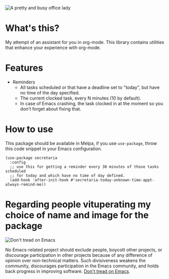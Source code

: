 ![A pretty and busy office lady](http://i.imgur.com/NginR7g.png)

# What's this?

My attempt of an assistant for you in org-mode. This library contains
utilities that enhance your experience with org-mode.

# Features

  - Reminders
      - All tasks scheduled or that have a deadline set to "today", but
        have no time of the day specified.
      - The current clocked task, every N minutes (10 by default).
      - In case of Emacs crashing, the task clocked in at the moment so
        you don't forget about fixing that.

# How to use

This package should be available in Melpa, if you use `use-package`,
throw this code snippet in your Emacs configuration.

```
(use-package secretaria
  :config
  ;; use this for getting a reminder every 30 minutes of those tasks scheduled
  ;; for today and which have no time of day defined.
  (add-hook 'after-init-hook #'secretaria-today-unknown-time-appt-always-remind-me))
```

# Regarding people vituperating my choice of name and image for the package

![Don't tread on Emacs](https://alphapapa.github.io/dont-tread-on-emacs/dont-tread-on-emacs-150.png)

No Emacs-related project should exclude people, boycott other projects, or discourage participation in other projects because of any difference of opinion over non-technical matters. Such divisiveness weakens the community, discourages participation in the Emacs community, and holds back progress in improving software. [Don't tread on Emacs](https://alphapapa.github.io/dont-tread-on-emacs/).
